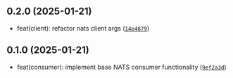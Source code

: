 
## 0.2.0 (2025-01-21)

- feat(client): refactor nats client args ([`14e4879`](https://github.com/dev360/django-nats-consumer/commit/14e487983095773040204ea13a069d0638a0b573))

## 0.1.0 (2025-01-21)

- feat(consumer): implement base NATS consumer functionality ([`9ef2a3d`](https://github.com/dev360/django-nats-consumer/commit/9ef2a3d4a591447be85cc4ecae47fbc13e1df228))

